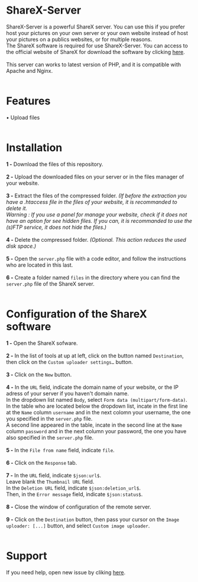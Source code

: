 # ShareX-Server
ShareX-Server is a powerful ShareX server. You can use this if you prefer host your pictures on your own server or your own website instead of host your pictures on a publics websites, or for multiple reasons.
<br />
The ShareX software is required for use ShareX-Server. You can access to the official website of ShareX for download the software by clicking <a href="https://getsharex.com/downloads/">here</a>.
<br /><br />
This server can works to latest version of PHP, and it is compatible with Apache and Nginx.
<br /><br />
# Features
• Upload files
<br /><br />
# Installation
<b>1 -</b> Download the files of this repository.
<br /><br />
<b>2 -</b> Upload the downloaded files on your server or in the files manager of your website.
<br /><br />
<b>3 -</b> Extract the files of the compressed folder. <i>(If before the extraction you have a .htaccess file in the files of your website, it is recommanded to delete it.<br />Warning : If you use a panel for manage your website, check if it does not have an option for see hidden files. If you can, it is recommanded to use the (s)FTP service, it does not hide the files.)</i>
<br /><br />
<b>4 -</b> Delete the compressed folder. <i>(Optional. This action reduces the used disk space.)</i>
<br /><br />
<b>5 -</b> Open the `server.php` file with a code editor, and follow the instructions who are located in this last.
<br /><br />
<b>6 -</b> Create a folder named `files` in the directory where you can find the `server.php` file of the ShareX server.
<br /><br />
# Configuration of the ShareX software
<b>1 -</b> Open the ShareX sofware.
<br /><br />
<b>2 -</b> In the list of tools at up at left, click on the button named `Destination`, then click on the `Custom uploader settings…` button.
<br /><br />
<b>3 -</b> Click on the `New` button.
<br /><br />
<b>4 -</b> In the `URL` field, indicate the domain name of your website, or the IP adress of your server if you haven't domain name.
<br />
In the dropdown list named `Body`, select `Form data (multipart/form-data)`.
<br />
In the table who are located below the dropdown list, incate in the first line at the `Name` column `username` and in the next colomn your username, the one you specified in the `server.php` file.
<br />
A second line appeared in the table, incate in the second line at the `Name` column `password` and in the next column your password, the one you have also specified in the `server.php` file.
<br /><br />
<b>5 -</b> In the `File from name` field, indicate `file`.
<br /><br />
<b>6 -</b> Click on the `Response` tab.
<br /><br />
<b>7 -</b> In the `URL` field, indicate `$json:url$`.
<br />
Leave blank the `Thumbnail URL` field.
<br />
In the `Deletion URL` field, indicate `$json:deletion_url$`.
<br />
Then, in the `Error message` field, indicate `$json:status$`.
<br /><br />
<b>8 -</b> Close the window of configuration of the remote server.
<br /><br />
<b>9 -</b> Click on the `Destination` button, then pass your cursor on the `Image uploader: [...]` button, and select `Custom image uploader`.
<br /><br />
# Support
If you need help, open new issue by cliking <a href="https://github.com/NexusDeveloppement/ShareX-Server/issues/new">here</a>.
